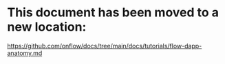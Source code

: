 # This document has been moved to a new location:

https://github.com/onflow/docs/tree/main/docs/tutorials/flow-dapp-anatomy.md
